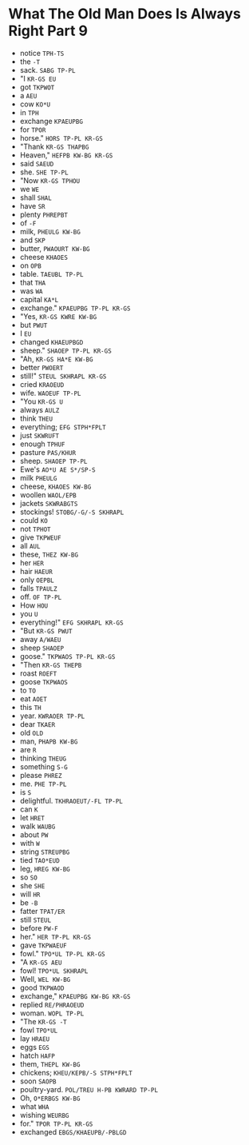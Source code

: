 # What The Old Man Does Is Always Right Part 9

* notice `TPH-TS`
* the `-T`
* sack. `SABG TP-PL`
* "I `KR-GS EU`
* got `TKPWOT`
* a `AEU`
* cow `KO*U`
* in `TPH`
* exchange `KPAEUPBG`
* for `TPOR`
* horse." `HORS TP-PL KR-GS`
* "Thank `KR-GS THAPBG`
* Heaven," `HEFPB KW-BG KR-GS`
* said `SAEUD`
* she. `SHE TP-PL`
* "Now `KR-GS TPHOU`
* we `WE`
* shall `SHAL`
* have `SR`
* plenty `PHREPBT`
* of `-F`
* milk, `PHEULG KW-BG`
* and `SKP`
* butter, `PWAOURT KW-BG`
* cheese `KHAOES`
* on `OPB`
* table. `TAEUBL TP-PL`
* that `THA`
* was `WA`
* capital `KA*L`
* exchange." `KPAEUPBG TP-PL KR-GS`
* "Yes, `KR-GS KWRE KW-BG`
* but `PWUT`
* I `EU`
* changed `KHAEUPBGD`
* sheep." `SHAOEP TP-PL KR-GS`
* "Ah, `KR-GS HA*E KW-BG`
* better `PWOERT`
* still!" `STEUL SKHRAPL KR-GS`
* cried `KRAOEUD`
* wife. `WAOEUF TP-PL`
* "You `KR-GS U`
* always `AULZ`
* think `THEU`
* everything; `EFG STPH*FPLT`
* just `SKWRUFT`
* enough `TPHUF`
* pasture `PAS/KHUR`
* sheep. `SHAOEP TP-PL`
* Ewe's `AO*U AE S*/SP-S`
* milk `PHEULG`
* cheese, `KHAOES KW-BG`
* woollen `WAOL/EPB`
* jackets `SKWRABGTS`
* stockings! `STOBG/-G/-S SKHRAPL`
* could `KO`
* not `TPHOT`
* give `TKPWEUF`
* all `AUL`
* these, `THEZ KW-BG`
* her `HER`
* hair `HAEUR`
* only `OEPBL`
* falls `TPAULZ`
* off. `OF TP-PL`
* How `HOU`
* you `U`
* everything!" `EFG SKHRAPL KR-GS`
* "But `KR-GS PWUT`
* away `A/WAEU`
* sheep `SHAOEP`
* goose." `TKPWAOS TP-PL KR-GS`
* "Then `KR-GS THEPB`
* roast `ROEFT`
* goose `TKPWAOS`
* to `TO`
* eat `AOET`
* this `TH`
* year. `KWRAOER TP-PL`
* dear `TKAER`
* old `OLD`
* man, `PHAPB KW-BG`
* are `R`
* thinking `THEUG`
* something `S-G`
* please `PHREZ`
* me. `PHE TP-PL`
* is `S`
* delightful. `TKHRAOEUT/-FL TP-PL`
* can `K`
* let `HRET`
* walk `WAUBG`
* about `PW`
* with `W`
* string `STREUPBG`
* tied `TAO*EUD`
* leg, `HREG KW-BG`
* so `SO`
* she `SHE`
* will `HR`
* be `-B`
* fatter `TPAT/ER`
* still `STEUL`
* before `PW-F`
* her." `HER TP-PL KR-GS`
* gave `TKPWAEUF`
* fowl." `TPO*UL TP-PL KR-GS`
* "A `KR-GS AEU`
* fowl! `TPO*UL SKHRAPL`
* Well, `WEL KW-BG`
* good `TKPWAOD`
* exchange," `KPAEUPBG KW-BG KR-GS`
* replied `RE/PHRAOEUD`
* woman. `WOPL TP-PL`
* "The `KR-GS -T`
* fowl `TPO*UL`
* lay `HRAEU`
* eggs `EGS`
* hatch `HAFP`
* them, `THEPL KW-BG`
* chickens; `KHEU/KEPB/-S STPH*FPLT`
* soon `SAOPB`
* poultry-yard. `POL/TREU H-PB KWRARD TP-PL`
* Oh, `O*ERBGS KW-BG`
* what `WHA`
* wishing `WEURBG`
* for." `TPOR TP-PL KR-GS`
* exchanged `EBGS/KHAEUPB/-PBLGD`
